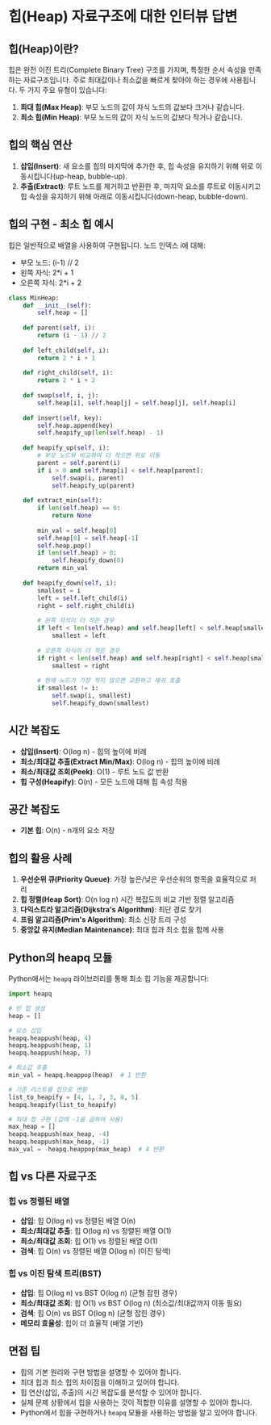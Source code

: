 # 힙(Heap) 자료구조에 대한 인터뷰 답변

## 힙(Heap)이란?
힙은 완전 이진 트리(Complete Binary Tree) 구조를 가지며, 특정한 순서 속성을 만족하는 자료구조입니다. 주로 최대값이나 최소값을 빠르게 찾아야 하는 경우에 사용됩니다. 두 가지 주요 유형이 있습니다:

1. **최대 힙(Max Heap)**: 부모 노드의 값이 자식 노드의 값보다 크거나 같습니다.
2. **최소 힙(Min Heap)**: 부모 노드의 값이 자식 노드의 값보다 작거나 같습니다.

## 힙의 핵심 연산
1. **삽입(Insert)**: 새 요소를 힙의 마지막에 추가한 후, 힙 속성을 유지하기 위해 위로 이동시킵니다(up-heap, bubble-up).
2. **추출(Extract)**: 루트 노드를 제거하고 반환한 후, 마지막 요소를 루트로 이동시키고 힙 속성을 유지하기 위해 아래로 이동시킵니다(down-heap, bubble-down).

## 힙의 구현 - 최소 힙 예시
힙은 일반적으로 배열을 사용하여 구현됩니다. 노드 인덱스 i에 대해:
- 부모 노드: (i-1) // 2
- 왼쪽 자식: 2*i + 1
- 오른쪽 자식: 2*i + 2

```python
class MinHeap:
    def __init__(self):
        self.heap = []
    
    def parent(self, i):
        return (i - 1) // 2
    
    def left_child(self, i):
        return 2 * i + 1
    
    def right_child(self, i):
        return 2 * i + 2
    
    def swap(self, i, j):
        self.heap[i], self.heap[j] = self.heap[j], self.heap[i]
    
    def insert(self, key):
        self.heap.append(key)
        self.heapify_up(len(self.heap) - 1)
    
    def heapify_up(self, i):
        # 부모 노드와 비교하여 더 작으면 위로 이동
        parent = self.parent(i)
        if i > 0 and self.heap[i] < self.heap[parent]:
            self.swap(i, parent)
            self.heapify_up(parent)
    
    def extract_min(self):
        if len(self.heap) == 0:
            return None
        
        min_val = self.heap[0]
        self.heap[0] = self.heap[-1]
        self.heap.pop()
        if len(self.heap) > 0:
            self.heapify_down(0)
        return min_val
    
    def heapify_down(self, i):
        smallest = i
        left = self.left_child(i)
        right = self.right_child(i)
        
        # 왼쪽 자식이 더 작은 경우
        if left < len(self.heap) and self.heap[left] < self.heap[smallest]:
            smallest = left
        
        # 오른쪽 자식이 더 작은 경우
        if right < len(self.heap) and self.heap[right] < self.heap[smallest]:
            smallest = right
        
        # 현재 노드가 가장 작지 않으면 교환하고 재귀 호출
        if smallest != i:
            self.swap(i, smallest)
            self.heapify_down(smallest)
```

## 시간 복잡도
- **삽입(Insert)**: O(log n) - 힙의 높이에 비례
- **최소/최대값 추출(Extract Min/Max)**: O(log n) - 힙의 높이에 비례
- **최소/최대값 조회(Peek)**: O(1) - 루트 노드 값 반환
- **힙 구성(Heapify)**: O(n) - 모든 노드에 대해 힙 속성 적용

## 공간 복잡도
- **기본 힙**: O(n) - n개의 요소 저장

## 힙의 활용 사례
1. **우선순위 큐(Priority Queue)**: 가장 높은/낮은 우선순위의 항목을 효율적으로 처리
2. **힙 정렬(Heap Sort)**: O(n log n) 시간 복잡도의 비교 기반 정렬 알고리즘
3. **다익스트라 알고리즘(Dijkstra's Algorithm)**: 최단 경로 찾기
4. **프림 알고리즘(Prim's Algorithm)**: 최소 신장 트리 구성
5. **중앙값 유지(Median Maintenance)**: 최대 힙과 최소 힙을 함께 사용

## Python의 heapq 모듈
Python에서는 `heapq` 라이브러리를 통해 최소 힙 기능을 제공합니다:

```python
import heapq

# 빈 힙 생성
heap = []

# 요소 삽입
heapq.heappush(heap, 4)
heapq.heappush(heap, 1)
heapq.heappush(heap, 7)

# 최소값 추출
min_val = heapq.heappop(heap)  # 1 반환

# 기존 리스트를 힙으로 변환
list_to_heapify = [4, 1, 7, 3, 8, 5]
heapq.heapify(list_to_heapify)

# 최대 힙 구현 (값에 -1을 곱하여 사용)
max_heap = []
heapq.heappush(max_heap, -4)
heapq.heappush(max_heap, -1)
max_val = -heapq.heappop(max_heap)  # 4 반환
```

## 힙 vs 다른 자료구조

### 힙 vs 정렬된 배열
- **삽입**: 힙 O(log n) vs 정렬된 배열 O(n)
- **최소/최대값 추출**: 힙 O(log n) vs 정렬된 배열 O(1)
- **최소/최대값 조회**: 힙 O(1) vs 정렬된 배열 O(1)
- **검색**: 힙 O(n) vs 정렬된 배열 O(log n) (이진 탐색)

### 힙 vs 이진 탐색 트리(BST)
- **삽입**: 힙 O(log n) vs BST O(log n) (균형 잡힌 경우)
- **최소/최대값 조회**: 힙 O(1) vs BST O(log n) (최소값/최대값까지 이동 필요)
- **검색**: 힙 O(n) vs BST O(log n) (균형 잡힌 경우)
- **메모리 효율성**: 힙이 더 효율적 (배열 기반)

## 면접 팁
- 힙의 기본 원리와 구현 방법을 설명할 수 있어야 합니다.
- 최대 힙과 최소 힙의 차이점을 이해하고 있어야 합니다.
- 힙 연산(삽입, 추출)의 시간 복잡도를 분석할 수 있어야 합니다.
- 실제 문제 상황에서 힙을 사용하는 것이 적합한 이유를 설명할 수 있어야 합니다.
- Python에서 힙을 구현하거나 `heapq` 모듈을 사용하는 방법을 알고 있어야 합니다.